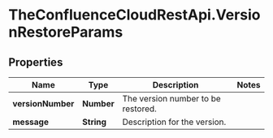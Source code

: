 # TheConfluenceCloudRestApi.VersionRestoreParams

## Properties
Name | Type | Description | Notes
------------ | ------------- | ------------- | -------------
**versionNumber** | **Number** | The version number to be restored. | 
**message** | **String** | Description for the version. | 
